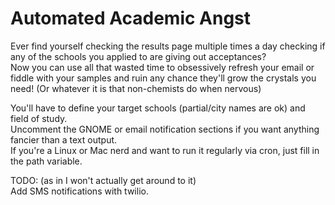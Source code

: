 # Automated Academic Angst
Ever find yourself checking the results page multiple times a day checking if any of the schools you applied to are giving out acceptances?  
Now you can use all that wasted time to obsessively refresh your email or fiddle with your samples and ruin any chance they'll grow the crystals you need! (Or whatever it is that non-chemists do when nervous)

You'll have to define your target schools (partial/city names are ok) and field of study.  
Uncomment the GNOME or email notification sections if you want anything fancier than a text output.  
If you're a Linux or Mac nerd and want to run it regularly via cron, just fill in the path variable.


TODO: (as in I won't actually get around to it)  
Add SMS notifications with twilio.
